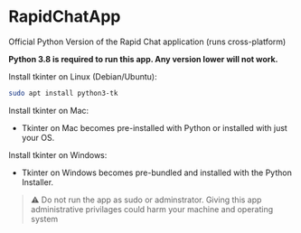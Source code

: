 # RapidChatApp
Official Python Version of the Rapid Chat application (runs cross-platform)

**Python 3.8 is required to run this app. Any version lower will not work.**

Install tkinter on Linux (Debian/Ubuntu):
```bash
sudo apt install python3-tk
```

Install tkinter on Mac:
  - Tkinter on Mac becomes pre-installed with Python or installed with just your OS.

Install tkinter on Windows:
  - Tkinter on Windows becomes pre-bundled and installed with the Python Installer.

> ⚠️ Do not run the app as sudo or adminstrator. Giving this app administrative privilages could harm your machine and operating system
